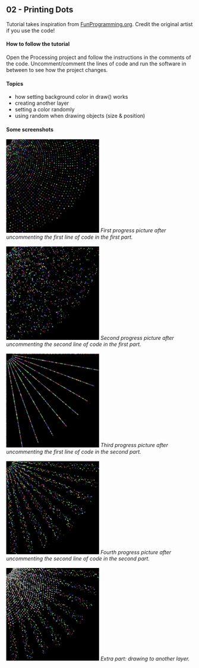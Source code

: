 ## 02 - Printing Dots
Tutorial takes inspiration from [FunProgramming.org](https://funprogramming.org/27-Animating-while-rotating.html).
Credit the original artist if you use the code!

#### How to follow the tutorial
Open the Processing project and follow the instructions in the comments of the code. Uncomment/comment the lines of code and run the software in between to see how the project changes.

#### Topics
- how setting background color in draw() works
- creating another layer
- setting a color randomly
- using random when drawing objects (size & position)

#### Some screenshots
<img src="01-first-part-first-line.png" width="250"/>
<em>First progress picture after uncommenting the first line of code in the first part.</em>
<br><br>

<img src="02-first-part-second-line.png" width="250"/>
<em>Second progress picture after uncommenting the second line of code in the first part.</em>
<br><br>

<img src="03-second-part-first-line.png" width="250"/>
<em>Third progress picture after uncommenting the first line of code in the second part.</em>
<br><br>

<img src="04-second-part-second-line.png" width="250"/>
<em>Fourth progress picture after uncommenting the second line of code in the second part.</em>
<br><br>

<img src="extra-another-layer.png" width="250"/>
<em>Extra part: drawing to another layer.</em>

